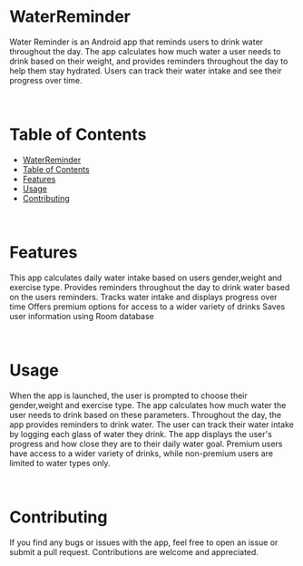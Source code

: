 # WaterReminder

Water Reminder is an Android app that reminds users to drink water throughout the day. The app calculates how much water a user needs to drink based on their weight, and provides reminders throughout the day to help them stay hydrated. Users can track their water intake and see their progress over time.

<br>

# Table of Contents # 

- [WaterReminder](#waterreminder)
- [Table of Contents](#table-of-contents)
- [Features](#features)
- [Usage](#usage)
- [Contributing](#contributing)

<br>

# Features
This app calculates daily water intake based on users gender,weight and exercise type.
Provides reminders throughout the day to drink water based on the users reminders.
Tracks water intake and displays progress over time
Offers premium options for access to a wider variety of drinks
Saves user information using Room database

<br>

# Usage
When the app is launched, the user is prompted to choose their gender,weight and exercise type.
The app calculates how much water the user needs to drink based on these parameters.
Throughout the day, the app provides reminders to drink water.
The user can track their water intake by logging each glass of water they drink.
The app displays the user's progress and how close they are to their daily water goal.
Premium users have access to a wider variety of drinks, while non-premium users are limited to water types only.

<br>

# Contributing
If you find any bugs or issues with the app, feel free to open an issue or submit a pull request. Contributions are welcome and appreciated.

